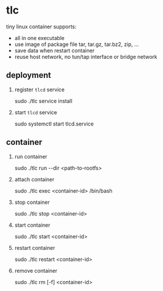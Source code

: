 # tlc

tiny linux container supports:

- all in one executable
- use image of package file tar, tar.gz, tar.bz2, zip, ...
- save data when restart container
- reuse host network, no tun/tap interface or bridge network

## deployment

1. register `tlcd` service

      sudo ./tlc service install
2. start `tlcd` service

      sudo systemctl start tlcd.service

## container

1. run container

      sudo ./tlc run --dir \<path-to-rootfs>
2. attach container

      sudo ./tlc exec \<container-id> /bin/bash
4. stop container

      sudo ./tlc stop \<container-id>
5. start container

      sudo ./tlc start \<container-id>
6. restart container

      sudo ./tlc restart \<container-id>
7. remove container

      sudo ./tlc rm [-f] \<container-id>